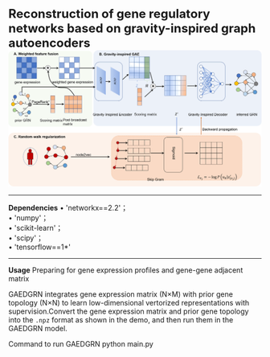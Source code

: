 
<font size="5"><strong>Reconstruction of gene regulatory networks based on gravity-inspired graph autoencoders</strong></font>
![image](https://github.com/jhjsagcdjks1/GAEDGRN/blob/master/GAEDGRN/Framework.png)
***
**Dependencies**
• 'networkx==2.2'；  
• 'numpy'；  
• 'scikit-learn'；  
• 'scipy'；  
• 'tensorflow==1*'
***
**Usage**
Preparing for gene expression profiles and gene-gene adjacent matrix

GAEDGRN integrates gene expression matrix (N×M) with prior gene topology (N×N) to learn low-dimensional vertorized representations with supervision.Convert the gene expression matrix and prior gene topology into the `.npz` format as shown in the demo, and then run them in the GAEDGRN model.

Command to run GAEDGRN
 python main.py

